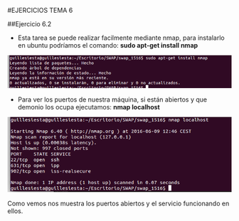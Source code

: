 #EJERCICIOS TEMA 6

##Ejercicio 6.2

* Esta tarea se puede realizar facilmente mediante nmap, para instalarlo en ubuntu podríamos el comando: **sudo apt-get install nmap**


![img](https://github.com/guillesiesta/swap_1516/blob/master/trabajos_clase/ej6.1.png)

* Para ver los puertos de nuestra máquina, si están abiertos y que demonio los ocupa ejecutamos: **nmap localhost**

![img](https://github.com/guillesiesta/swap_1516/blob/master/trabajos_clase/ej6.2.png)

Como vemos nos muestra los puertos abiertos y el servicio funcionando en ellos.
